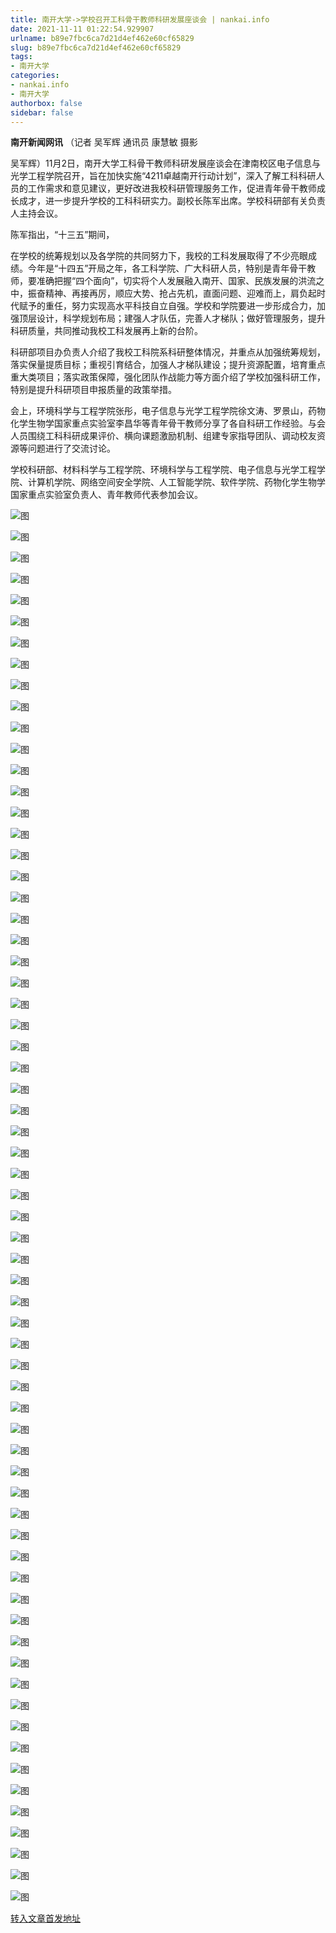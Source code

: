```yaml
---
title: 南开大学->学校召开工科骨干教师科研发展座谈会 | nankai.info
date: 2021-11-11 01:22:54.929907
urlname: b89e7fbc6ca7d21d4ef462e60cf65829
slug: b89e7fbc6ca7d21d4ef462e60cf65829
tags: 
- 南开大学
categories:
- nankai.info
- 南开大学
authorbox: false
sidebar: false
---
```

**南开新闻网讯** （记者 吴军辉 通讯员 康慧敏 摄影

吴军辉）11月2日，南开大学工科骨干教师科研发展座谈会在津南校区电子信息与光学工程学院召开，旨在加快实施“4211卓越南开行动计划”，深入了解工科科研人员的工作需求和意见建议，更好改进我校科研管理服务工作，促进青年骨干教师成长成才，进一步提升学校的工科科研实力。副校长陈军出席。学校科研部有关负责人主持会议。

陈军指出，“十三五”期间，
<!--more-->
在学校的统筹规划以及各学院的共同努力下，我校的工科发展取得了不少亮眼成绩。今年是“十四五”开局之年，各工科学院、广大科研人员，特别是青年骨干教师，要准确把握“四个面向”，切实将个人发展融入南开、国家、民族发展的洪流之中，振奋精神、再接再厉，顺应大势、抢占先机，直面问题、迎难而上，肩负起时代赋予的重任，努力实现高水平科技自立自强。学校和学院要进一步形成合力，加强顶层设计，科学规划布局；建强人才队伍，完善人才梯队；做好管理服务，提升科研质量，共同推动我校工科发展再上新的台阶。

科研部项目办负责人介绍了我校工科院系科研整体情况，并重点从加强统筹规划，落实保量提质目标；重视引育结合，加强人才梯队建设；提升资源配置，培育重点重大类项目；落实政策保障，强化团队作战能力等方面介绍了学校加强科研工作，特别是提升科研项目申报质量的政策举措。

会上，环境科学与工程学院张彤，电子信息与光学工程学院徐文涛、罗景山，药物化学生物学国家重点实验室李昌华等青年骨干教师分享了各自科研工作经验。与会人员围绕工科科研成果评价、横向课题激励机制、组建专家指导团队、调动校友资源等问题进行了交流讨论。

学校科研部、材料科学与工程学院、环境科学与工程学院、电子信息与光学工程学院、计算机学院、网络空间安全学院、人工智能学院、软件学院、药物化学生物学国家重点实验室负责人、青年教师代表参加会议。

![图](http://news.nankai.edu.cn/ywsd/system/2021/11/03/g)

![图](http://news.nankai.edu.cn/ywsd/system/2021/11/03/p)

![图](http://news.nankai.edu.cn/ywsd/system/2021/11/03/j)

![图](http://news.nankai.edu.cn/ywsd/system/2021/11/03/)

![图](http://news.nankai.edu.cn/ywsd/system/2021/11/03/f)

![图](http://news.nankai.edu.cn/ywsd/system/2021/11/03/e)

![图](http://news.nankai.edu.cn/ywsd/system/2021/11/03/e)

![图](http://news.nankai.edu.cn/ywsd/system/2021/11/03/e)

![图](http://news.nankai.edu.cn/ywsd/system/2021/11/03/d)

![图](http://news.nankai.edu.cn/ywsd/system/2021/11/03/c)

![图](http://news.nankai.edu.cn/ywsd/system/2021/11/03/3)

![图](http://news.nankai.edu.cn/ywsd/system/2021/11/03/6)

![图](http://news.nankai.edu.cn/ywsd/system/2021/11/03/_)

![图](http://news.nankai.edu.cn/ywsd/system/2021/11/03/8)

![图](http://news.nankai.edu.cn/ywsd/system/2021/11/03/6)

![图](http://news.nankai.edu.cn/ywsd/system/2021/11/03/4)

![图](http://news.nankai.edu.cn/ywsd/system/2021/11/03/2)

![图](http://news.nankai.edu.cn/ywsd/system/2021/11/03/4)

![图](http://news.nankai.edu.cn/ywsd/system/2021/11/03/0)

![图](http://news.nankai.edu.cn/ywsd/system/2021/11/03/0)

![图](http://news.nankai.edu.cn/ywsd/system/2021/11/03/0)

![图](http://news.nankai.edu.cn/ywsd/system/2021/11/03/3)

![图](http://news.nankai.edu.cn/ywsd/system/2021/11/03/0)

![图](http://news.nankai.edu.cn/ywsd/system/2021/11/03/0)

![图](http://news.nankai.edu.cn/)

![图](http://news.nankai.edu.cn/ywsd/system/2021/11/03/4)

![图](http://news.nankai.edu.cn/ywsd/system/2021/11/03/2)

![图](http://news.nankai.edu.cn/ywsd/system/2021/11/03/4)

![图](http://news.nankai.edu.cn/)

![图](http://news.nankai.edu.cn/ywsd/system/2021/11/03/0)

![图](http://news.nankai.edu.cn/ywsd/system/2021/11/03/0)

![图](http://news.nankai.edu.cn/ywsd/system/2021/11/03/0)

![图](http://news.nankai.edu.cn/)

![图](http://news.nankai.edu.cn/ywsd/system/2021/11/03/3)

![图](http://news.nankai.edu.cn/ywsd/system/2021/11/03/0)

![图](http://news.nankai.edu.cn/ywsd/system/2021/11/03/0)

![图](http://news.nankai.edu.cn/)

![图](http://news.nankai.edu.cn/ywsd/system/2021/11/03/c)

![图](http://news.nankai.edu.cn/ywsd/system/2021/11/03/i)

![图](http://news.nankai.edu.cn/ywsd/system/2021/11/03/p)

![图](http://news.nankai.edu.cn/)

![图](http://news.nankai.edu.cn/ywsd/system/2021/11/03/n)

![图](http://news.nankai.edu.cn/ywsd/system/2021/11/03/c)

![图](http://news.nankai.edu.cn/ywsd/system/2021/11/03/)

![图](http://news.nankai.edu.cn/ywsd/system/2021/11/03/u)

![图](http://news.nankai.edu.cn/ywsd/system/2021/11/03/d)

![图](http://news.nankai.edu.cn/ywsd/system/2021/11/03/e)

![图](http://news.nankai.edu.cn/ywsd/system/2021/11/03/)

![图](http://news.nankai.edu.cn/ywsd/system/2021/11/03/i)

![图](http://news.nankai.edu.cn/ywsd/system/2021/11/03/a)

![图](http://news.nankai.edu.cn/ywsd/system/2021/11/03/k)

![图](http://news.nankai.edu.cn/ywsd/system/2021/11/03/n)

![图](http://news.nankai.edu.cn/ywsd/system/2021/11/03/a)

![图](http://news.nankai.edu.cn/ywsd/system/2021/11/03/n)

![图](http://news.nankai.edu.cn/ywsd/system/2021/11/03/)

![图](http://news.nankai.edu.cn/ywsd/system/2021/11/03/s)

![图](http://news.nankai.edu.cn/ywsd/system/2021/11/03/w)

![图](http://news.nankai.edu.cn/ywsd/system/2021/11/03/e)

![图](http://news.nankai.edu.cn/ywsd/system/2021/11/03/n)

![图](http://news.nankai.edu.cn/)

![图](http://news.nankai.edu.cn/)

![图](http://news.nankai.edu.cn/ywsd/system/2021/11/03/:)

![图](http://news.nankai.edu.cn/ywsd/system/2021/11/03/p)

![图](http://news.nankai.edu.cn/ywsd/system/2021/11/03/t)

![图](http://news.nankai.edu.cn/ywsd/system/2021/11/03/t)

![图](http://news.nankai.edu.cn/ywsd/system/2021/11/03/h)

[转入文章首发地址](http://news.nankai.edu.cn/ywsd/system/2021/11/03/030048640.shtml)
